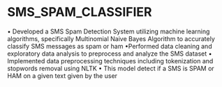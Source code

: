 # SMS_SPAM_CLASSIFIER
• Developed a SMS Spam Detection System utilizing machine learning algorithms,
specifically Multinomial Naive Bayes Algorithm
to accurately classify SMS messages as spam or ham
•Performed data cleaning and exploratory data analysis to preprocess and
analyze the SMS dataset
• Implemented data preprocessing techniques including tokenization
and stopwords removal using NLTK
• This model detect if a SMS is SPAM or HAM on a given text given by the user
